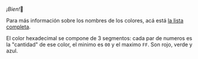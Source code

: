 _¡Bien!_:clap: 

Para más información sobre los nombres de los colores, acá está [la lista completa](https://www.w3schools.com/colors/colors_names.asp). 

El color hexadecimal se compone de 3 segmentos: cada par de numeros es la "cantidad" de ese color, el minimo es `00` y el maximo `FF`. Son rojo, verde y azul.

